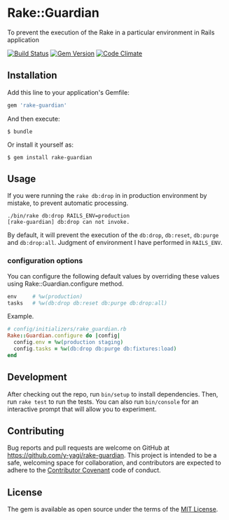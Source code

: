 # Rake::Guardian

To prevent the execution of the Rake in a particular environment in Rails application

[![Build Status](https://travis-ci.org/y-yagi/rake-guardian.svg?branch=master)](https://travis-ci.org/y-yagi/rake-guardian)
[![Gem Version](https://badge.fury.io/rb/rake-guardian.svg)](http://badge.fury.io/rb/rake-guardian)
[![Code Climate](https://codeclimate.com/github/y-yagi/rake-guardian/badges/gpa.svg)](https://codeclimate.com/github/y-yagi/rake-guardian)

## Installation

Add this line to your application's Gemfile:

```ruby
gem 'rake-guardian'
```

And then execute:

    $ bundle

Or install it yourself as:

    $ gem install rake-guardian

## Usage

If you were running the `rake db:drop` in in production environment by mistake, to prevent automatic processing.

```
./bin/rake db:drop RAILS_ENV=production
[rake-guardian] db:drop can not invoke.
```
By default, it will prevent the execution of the `db:drop`, `db:reset`, `db:purge` and `db:drop:all`.
Judgment of environment I have performed in `RAILS_ENV`.

### configuration options

You can configure the following default values by overriding these values using Rake::Guardian.configure method.

```ruby
env     # %w(production)
tasks   # %w(db:drop db:reset db:purge db:drop:all)
```

Example.

```ruby
# config/initializers/rake_guardian.rb
Rake::Guardian.configure do |config|
  config.env = %w(production staging)
  config.tasks = %w(db:drop db:purge db:fixtures:load)
end
```

## Development

After checking out the repo, run `bin/setup` to install dependencies. Then, run `rake test` to run the tests. You can also run `bin/console` for an interactive prompt that will allow you to experiment.


## Contributing

Bug reports and pull requests are welcome on GitHub at https://github.com/y-yagi/rake-guardian. This project is intended to be a safe, welcoming space for collaboration, and contributors are expected to adhere to the [Contributor Covenant](http://contributor-covenant.org/) code of conduct.


## License

The gem is available as open source under the terms of the [MIT License](http://opensource.org/licenses/MIT).

